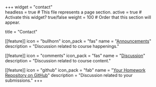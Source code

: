 +++
widget = "contact"  
headless = true  # This file represents a page section.
active = true  # Activate this widget? true/false
weight = 100  # Order that this section will appear.

title = "Contact"

[[feature]]
  icon = "bullhorn"
  icon_pack = "fas"
  name = "[Announcements](https://github.com/COREdatasci/Announcements/issues)"
  description = "Discussion related to course happenings."
  
[[feature]]
  icon = "comments"
  icon_pack = "fas"
  name = "[Discussion](https://github.com/COREdatasci/Discussion/issues)"
  description = "Discussion related to course content."  
  
[[feature]]
  icon = "github"
  icon_pack = "fab"
  name = "[Your Homework Repository on GitHub](https://github.com/COREdatasci-hw)"
  description = "Discussion related to your submissions."
+++

